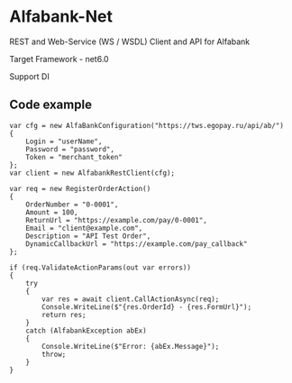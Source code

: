 # Alfabank-Net
REST and Web-Service (WS / WSDL) Client and API for Alfabank

Target Framework - net6.0

Support DI

## Code example

    var cfg = new AlfaBankConfiguration("https://tws.egopay.ru/api/ab/")
    {
        Login = "userName",
        Password = "password",
        Token = "merchant_token"
    };
    var client = new AlfabankRestClient(cfg);
    
    var req = new RegisterOrderAction()
    {
        OrderNumber = "0-0001",
        Amount = 100,
        ReturnUrl = "https://example.com/pay/0-0001",
        Email = "client@example.com",
        Description = "API Test Order",
        DynamicCallbackUrl = "https://example.com/pay_callback"
    };
        
    if (req.ValidateActionParams(out var errors))
    {
        try
        {
            var res = await client.CallActionAsync(req);           
            Console.WriteLine($"{res.OrderId} - {res.FormUrl}");
            return res;
        }
        catch (AlfabankException abEx)
        {
            Console.WriteLine($"Error: {abEx.Message}");
            throw;
        }
    }

[link-author]: https://github.com/CaCTuCaTu4ECKuu
